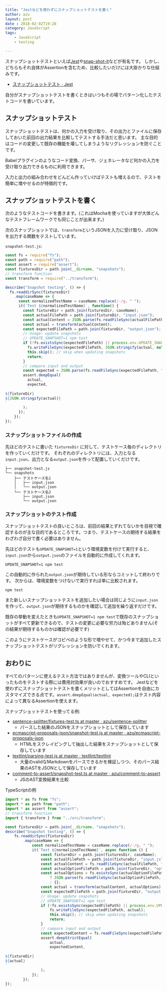```yaml
---
title: "Jestなどを使わずにスナップショットテストを書く"
author: azu
layout: post
date : 2018-02-02T19:28
category: JavaScript
tags:
    - JavaScript
    - testing

---
```


スナップショットテストといえば[Jest](https://github.com/facebook/jest "Jest")や[snap-shot-it](https://github.com/bahmutov/snap-shot-it "snap-shot-it")などが有名です。
しかし、どちらもそれ自体がAssertionを含むため、比較したいだけには大掛かりな仕組みです。

- [スナップショットテスト · Jest](https://facebook.github.io/jest/docs/ja/snapshot-testing.html "スナップショットテスト · Jest")

自分がスナップショットテストを書くときはいつもその場でパターン化したテストコードを書いています。

## スナップショットテスト

スナップショットテストは、何かの入力を受け取り、その出力とファイルに保存しておいた前回の出力結果を比較してテストする手法だと思います。
主な目的はコードの変更して既存の機能を壊してしまうようなリグレッションを防ぐことです。

Babelプラグインのようなコード変換、パーサ、ジェネレータなど何かの入力を受け取り出力できるものに利用できます。

入力と出力の組み合わせをどんどん作っていけばテストも増えるので、テストを簡単に増やせるのが特徴的です。

## スナップショットテストを書く

次のようなテストコードを書きます。(これはMochaを使っていますが大体どんなテストフレームワークでも同じことが出来ます。)

次のスナップショットでは、`transform`というJSONを入力に受け取り、JSONを出力する関数をテストしています。

`snapshot-test.js`:

```js
const fs = require("fs");
const path = require("path");
const assert = require("assert");
const fixturesDir = path.join(__dirname, "snapshots");
// transform function
const transform = require("../transform");

describe("Snapshot testing", () => {
  fs.readdirSync(fixturesDir)
    .map(caseName => {
      const normalizedTestName = caseName.replace(/-/g, " ");
      it(`Test ${normalizedTestName}`, function() {
        const fixtureDir = path.join(fixturesDir, caseName);
        const actualFilePath = path.join(fixtureDir, "input.json");
        const actualContent = JSON.parse(fs.readFileSync(actualFilePath, "utf-8"));
        const actual = transform(actualContent);
        const expectedFilePath = path.join(fixtureDir, "output.json");
        // Usage: update snapshots
        // UPDATE_SNAPSHOT=1 npm test
        if (!fs.existsSync(expectedFilePath) || process.env.UPDATE_SNAPSHOT) {
          fs.writeFileSync(expectedFilePath, JSON.stringify(actual, null, 4));
          this.skip(); // skip when updating snapshots
          return;
        }
        // compare input and output
        const expected = JSON.parse(fs.readFileSync(expectedFilePath, "utf-8"));
        assert.deepEqual(
          actual,
          expected,
          `
${fixtureDir}
${JSON.stringify(actual)}
`
        );
      });
    });
});
```

### スナップショットファイルの作成

先ほどのテストに書いた `fixturesDir` に対して、テストケース毎のディレクトリを作っていくだけです。
それぞれのディレクトリには、入力となる`input.json`、出力となる`output.json`を作って配置していくだけです。


```
├── snapshot-test.js
└── snapshots
    ├── テストケース名1
    │   ├── input.json
    │   └── output.json
    └── テストケース名2
        ├── input.json
        └── output.json
```

### スナップショットのテスト作成

スナップショットテストの良いところは、前回の結果とずれてないかを目視で確認するのが主な目的であるところです。つまり、テストケースの期待する結果をわざわざ自分で書く必要はありません。

先ほどのテストも`UPDATE_SNAPSHOT=1`という環境変数を付けて実行すると、`input.json`から`output.json`のファイルを自動的に作成してくれます。

    UPDATE_SNAPSHOT=1 npm test
    
この自動的に作られた`output.json`が期待している形ならコミットして終わりです。
次からは、環境変数をつけないで実行すれば単に比較されます。

    npm test 

また新しいスナップショットテストを追加したい場合は同じように`input.json`を作って、`output.json`が期待するものかを確認して追加を繰り返すだけです。

既存の挙動を変えたときも`UPDATE_SNAPSHOT=1 npm test`で既存のスナップショットがすべて更新できるので、テストの変更に必要な労力は殆どありません(その結果が期待するものかは確認が必要です)

このようにテストケースがコピペのような形で増やせて、かつ今まで追加したスナップショットテストがリグレッションを防いでくれます。

## おわりに

すべてのパターンに使えるテスト方法ではありませんが、変換ツールやCLIといったものをテストする際には費用対効果が良いのでおすすめです。
Jestなどを使わずにスナップショットテストを書くメリットとしてはAssertionを自由にカスタマイズできる点です。`assert.deepEqual(actual, expected);`はテスト内容によって異なるAssertionを使えます。


スナップショットテストを使ってる例:

- [sentence-splitter/fixtures-test.ts at master · azu/sentence-splitter](https://github.com/azu/sentence-splitter/blob/master/test/fixtures-test.ts)
  - パースした結果のJSONをスナップショットとして保存しています
- [ecmascript-proposals-json/snapshot-test.js at master · azu/ecmascript-proposals-json](https://github.com/azu/ecmascript-proposals-json/blob/master/test/snapshot-test.js)
  - HTMLをスクレイピングして抽出した結果をスナップショットとして保存しています
- [textlint/parsing-test.js at master · textlint/textlint](https://github.com/textlint/textlint/blob/master/packages/%40textlint/markdown-to-ast/test/parsing-test.js "textlint/parsing-test.js at master · textlint/textlint")
  - 大量のvalidなMarkdownをパースできるかを検証しつつ、そのパース結果のASTをJSONとして保存しています
- [comment-to-assert/snapshot-test.ts at master · azu/comment-to-assert](https://github.com/azu/comment-to-assert/blob/master/test/snapshot-test.ts)
  - JSのAST変換結果を比較


TypeScriptの例

```ts
import * as fs from "fs";
import * as path from "path";
import * as assert from "assert";
// transform function
import { transform } from "../src/transform";

const fixturesDir = path.join(__dirname, "snapshots");
describe("Snapshot testing", () => {
    fs.readdirSync(fixturesDir)
        .map(caseName => {
            const normalizedTestName = caseName.replace(/-/g, " ");
            it(`Test ${normalizedTestName}`, async function () {
                const fixtureDir = path.join(fixturesDir, caseName);
                const actualFilePath = path.join(fixtureDir, "input.js");
                const actualContent = fs.readFileSync(actualFilePath, "utf-8");
                const actualOptionFilePath = path.join(fixtureDir, "options.json");
                const actualOptions = fs.existsSync(actualOptionFilePath)
                    ? JSON.parse(fs.readFileSync(actualOptionFilePath, "utf-8"))
                    : {};
                const actual = transform(actualContent, actualOptions);
                const expectedFilePath = path.join(fixtureDir, "output.txt");
                // Usage: update snapshots
                // UPDATE_SNAPSHOT=1 npm test
                if (!fs.existsSync(expectedFilePath) || process.env.UPDATE_SNAPSHOT) {
                    fs.writeFileSync(expectedFilePath, actual);
                    this.skip(); // skip when updating snapshots
                    return;
                }
                // compare input and output
                const expectedContent = fs.readFileSync(expectedFilePath, "utf-8");
                assert.deepStrictEqual(
                    actual,
                    expectedContent,
                    `
${fixtureDir}
${actual}
`
                );
            });
        });
});
```
